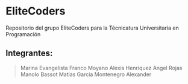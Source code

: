 # EliteCoders
Repositorio del grupo EliteCoders para la Técnicatura Universitaria en Programación 

## Integrantes:
>Marina Evangelista
>Franco Moyano
>Alexis Henriquez
>Angel Rojas
>Manolo Bassot
>Matias Garcia
>Montenegro Alexander
